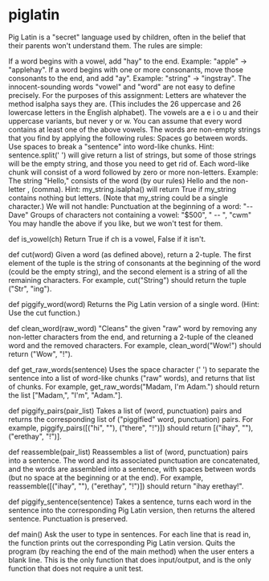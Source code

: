 # piglatin


Pig Latin is a "secret" language used by children, often in the belief that their parents won't understand them. The rules are simple:

If a word begins with a vowel, add "hay" to the end. Example: "apple" → "applehay".
If a word begins with one or more consonants, move those consonants to the end, and add "ay". Example: "string" → "ingstray".
The innocent-sounding words "vowel" and "word" are not easy to define precisely. For the purposes of this assignment:
Letters are whatever the method isalpha says they are. (This includes the 26 uppercase and 26 lowercase letters in the English alphabet).
The vowels are a e i o u and their uppercase variants, but never y or w.
You can assume that every word contains at least one of the above vowels.
The words are non-empty strings that you find by applying the following rules:
Spaces go between words. Use spaces to break a "sentence" into word-like chunks.
Hint: sentence.split(' ') will give return a list of strings, but some of those strings will be the empty string, and those you need to get rid of.
Each word-like chunk will consist of a word followed by zero or more non-letters.
Example: The string "Hello," consists of the word (by our rules) Hello and the non-letter , (comma).
Hint: my_string.isalpha() will return True if my_string contains nothing but letters. (Note that my_string could be a single character.)
We will not handle:
Punctuation at the beginning of a word: "--Dave"
Groups of characters not containing a vowel: "$500", "  --  ", "cwm"
You may handle the above if you like, but we won't test for them.


def is_vowel(ch)
Return True if ch is a vowel, False if it isn't.

def cut(word)
Given a word (as defined above), return a 2-tuple. The first element of the tuple is the string of consonants at the beginning of the word (could be the empty string), and the second element is a string of all the remaining characters. For example, cut("String") should return the tuple ("Str", "ing").

def piggify_word(word)
Returns the Pig Latin version of a single word. (Hint: Use the cut function.)

def clean_word(raw_word)
"Cleans" the given "raw" word by removing any non-letter characters from the end, and returning a 2-tuple of the cleaned word and the removed characters. For example, clean_word("Wow!") should return ("Wow", "!").

def get_raw_words(sentence)
Uses the space character (' ') to separate the sentence into a list of word-like chunks ("raw" words), and returns that list of chunks. For example, get_raw_words("Madam, I'm Adam.") should return the list ["Madam,", "I'm", "Adam."].

def piggify_pairs(pair_list)
Takes a list of (word, punctuation) pairs and returns the corresponding list of ("piggified" word, punctuation) pairs. For example, piggify_pairs([("hi", ""), ("there", "!")]) should return [("ihay", ""), ("erethay", "!")].

def reassemble(pair_list)
Reassembles a list of (word, punctuation) pairs into a sentence. The word and its associated punctuation are concatenated, and the words are assembled into a sentence, with spaces between words (but no space at the beginning or at the end). For example, reassemble([("ihay", ""), ("erethay", "!")]) should return "ihay erethay!".

def piggify_sentence(sentence)
Takes a sentence, turns each word in the sentence into the corresponding Pig Latin version, then returns the altered sentence. Punctuation is preserved.

def main()
Ask the user to type in sentences. For each line that is read in, the function prints out the corresponding Pig Latin version. Quits the program (by reaching the end of the main method) when the user enters a blank line. This is the only function that does input/output, and is the only function that does not require a unit test.
